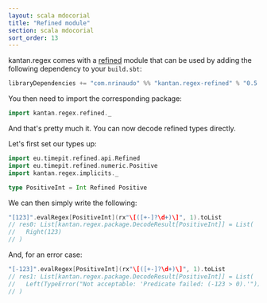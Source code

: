```yaml
---
layout: scala mdocorial
title: "Refined module"
section: scala mdocorial
sort_order: 13
---
```


kantan.regex comes with a [refined](https://github.com/fthomas/refined) module that can be used
by adding the following dependency to your `build.sbt`:

```scala
libraryDependencies += "com.nrinaudo" %% "kantan.regex-refined" % "0.5.1"
```

You then need to import the corresponding package:

```scala
import kantan.regex.refined._
```

And that's pretty much it. You can now decode refined types directly.

Let's first set our types up:

```scala
import eu.timepit.refined.api.Refined
import eu.timepit.refined.numeric.Positive
import kantan.regex.implicits._

type PositiveInt = Int Refined Positive
```

We can then simply write the following:

```scala
"[123]".evalRegex[PositiveInt](rx"\[([+-]?\d+)\]", 1).toList
// res0: List[kantan.regex.package.DecodeResult[PositiveInt]] = List(
//   Right(123)
// )
```

And, for an error case:

```scala
"[-123]".evalRegex[PositiveInt](rx"\[([+-]?\d+)\]", 1).toList
// res1: List[kantan.regex.package.DecodeResult[PositiveInt]] = List(
//   Left(TypeError("Not acceptable: 'Predicate failed: (-123 > 0).'"))
// )
```

